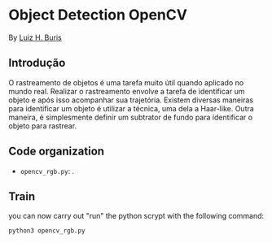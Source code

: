 # Object Detection OpenCV

By [Luiz H. Buris](http://)

## Introdução

O rastreamento de objetos é uma tarefa muito útil quando aplicado no mundo real. Realizar o rastreamento envolve a tarefa de identificar um objeto e após isso acompanhar sua trajetória. Existem diversas maneiras para identificar um objeto é utilizar a técnica, uma dela a Haar-like. Outra maneira, é simplesmente definir um subtrator de fundo para identificar o objeto para rastrear.




## Code organization

- `opencv_rgb.py`: .



## Train
you can now carry out "run" the python scrypt with the following command:

```sh
python3 opencv_rgb.py

```
